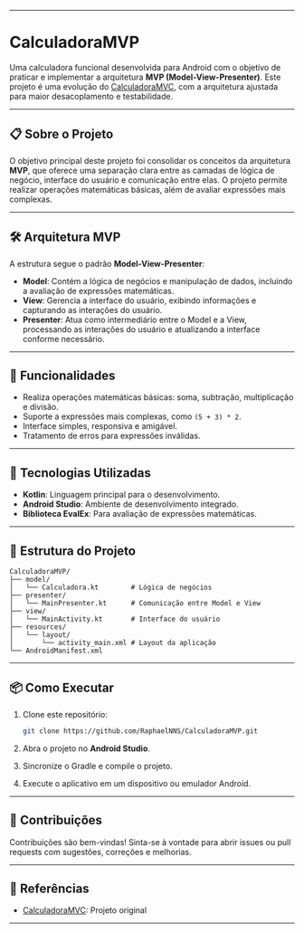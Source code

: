 
---

# **CalculadoraMVP**

Uma calculadora funcional desenvolvida para Android com o objetivo de praticar e implementar a arquitetura **MVP (Model-View-Presenter)**. Este projeto é uma evolução do [CalculadoraMVC](https://github.com/RaphaelNNS/CalculadoraMVC.git), com a arquitetura ajustada para maior desacoplamento e testabilidade.

---

## **📋 Sobre o Projeto**

O objetivo principal deste projeto foi consolidar os conceitos da arquitetura **MVP**, que oferece uma separação clara entre as camadas de lógica de negócio, interface do usuário e comunicação entre elas. O projeto permite realizar operações matemáticas básicas, além de avaliar expressões mais complexas.

---

## **🛠️ Arquitetura MVP**

A estrutura segue o padrão **Model-View-Presenter**:
- **Model**: Contém a lógica de negócios e manipulação de dados, incluindo a avaliação de expressões matemáticas.
- **View**: Gerencia a interface do usuário, exibindo informações e capturando as interações do usuário.
- **Presenter**: Atua como intermediário entre o Model e a View, processando as interações do usuário e atualizando a interface conforme necessário.

---

## **🎨 Funcionalidades**

- Realiza operações matemáticas básicas: soma, subtração, multiplicação e divisão.
- Suporte a expressões mais complexas, como `(5 + 3) * 2`.
- Interface simples, responsiva e amigável.
- Tratamento de erros para expressões inválidas.

---

## **🚀 Tecnologias Utilizadas**

- **Kotlin**: Linguagem principal para o desenvolvimento.
- **Android Studio**: Ambiente de desenvolvimento integrado.
- **Biblioteca EvalEx**: Para avaliação de expressões matemáticas.

---

## **📂 Estrutura do Projeto**

```plaintext
CalculadoraMVP/
├── model/
│   └── Calculadora.kt        # Lógica de negócios
├── presenter/
│   └── MainPresenter.kt      # Comunicação entre Model e View
├── view/
│   └── MainActivity.kt       # Interface do usuário
├── resources/
│   └── layout/
│       └── activity_main.xml # Layout da aplicação
└── AndroidManifest.xml
```

---

## **📦 Como Executar**

1. Clone este repositório:
   ```bash
   git clone https://github.com/RaphaelNNS/CalculadoraMVP.git
   ```

2. Abra o projeto no **Android Studio**.

3. Sincronize o Gradle e compile o projeto.

4. Execute o aplicativo em um dispositivo ou emulador Android.

---

## **📢 Contribuições**

Contribuições são bem-vindas! Sinta-se à vontade para abrir issues ou pull requests com sugestões, correções e melhorias.

---

## **🔗 Referências**

- [CalculadoraMVC](https://github.com/RaphaelNNS/CalculadoraMVC.git): Projeto original 

--- 
